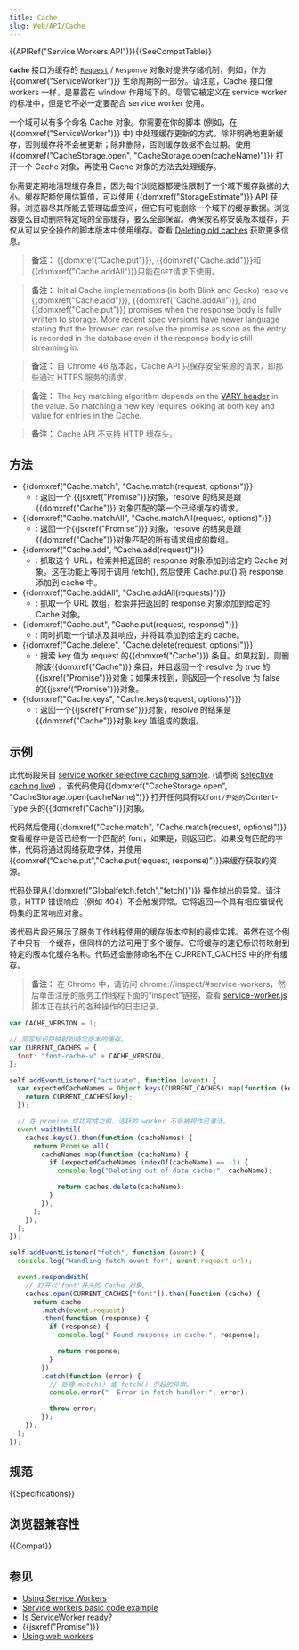 ```yaml
---
title: Cache
slug: Web/API/Cache
---
```


{{APIRef("Service Workers API")}}{{SeeCompatTable}}

**`Cache`** 接口为缓存的 [`Request`](http://fetch.spec.whatwg.org/#request) / `Response` 对象对提供存储机制，例如，作为{{domxref("ServiceWorker")}} 生命周期的一部分。请注意，Cache 接口像 workers 一样，是暴露在 window 作用域下的。尽管它被定义在 service worker 的标准中，但是它不必一定要配合 service worker 使用。

一个域可以有多个命名 Cache 对象。你需要在你的脚本 (例如，在 {{domxref("ServiceWorker")}} 中) 中处理缓存更新的方式。除非明确地更新缓存，否则缓存将不会被更新；除非删除，否则缓存数据不会过期。使用 {{domxref("CacheStorage.open", "CacheStorage.open(cacheName)")}} 打开一个 Cache 对象，再使用 Cache 对象的方法去处理缓存。

你需要定期地清理缓存条目，因为每个浏览器都硬性限制了一个域下缓存数据的大小。缓存配额使用估算值，可以使用 {{domxref("StorageEstimate")}} API 获得。浏览器尽其所能去管理磁盘空间，但它有可能删除一个域下的缓存数据。浏览器要么自动删除特定域的全部缓存，要么全部保留。确保按名称安装版本缓存，并仅从可以安全操作的脚本版本中使用缓存。查看 [Deleting old caches](/zh-CN/docs/Web/API/ServiceWorker_API/Using_Service_Workers#Deleting_old_caches) 获取更多信息。

> **备注：** {{domxref("Cache.put")}}, {{domxref("Cache.add")}}和{{domxref("Cache.addAll")}}只能在`GET`请求下使用。

> **备注：** Initial Cache implementations (in both Blink and Gecko) resolve {{domxref("Cache.add")}}, {{domxref("Cache.addAll")}}, and {{domxref("Cache.put")}} promises when the response body is fully written to storage. More recent spec versions have newer language stating that the browser can resolve the promise as soon as the entry is recorded in the database even if the response body is still streaming in.

> **备注：** 自 Chrome 46 版本起，Cache API 只保存安全来源的请求，即那些通过 HTTPS 服务的请求。

> **备注：** The key matching algorithm depends on the [VARY header](https://www.fastly.com/blog/best-practices-for-using-the-vary-header) in the value. So matching a new key requires looking at both key and value for entries in the Cache.

> **备注：** Cache API 不支持 HTTP 缓存头。

## 方法

- {{domxref("Cache.match", "Cache.match(request, options)")}}
  - : 返回一个 {{jsxref("Promise")}}对象，resolve 的结果是跟 {{domxref("Cache")}} 对象匹配的第一个已经缓存的请求。
- {{domxref("Cache.matchAll", "Cache.matchAll(request, options)")}}
  - : 返回一个{{jsxref("Promise")}} 对象，resolve 的结果是跟{{domxref("Cache")}}对象匹配的所有请求组成的数组。
- {{domxref("Cache.add", "Cache.add(request)")}}
  - : 抓取这个 URL，检索并把返回的 response 对象添加到给定的 Cache 对象。这在功能上等同于调用 fetch(), 然后使用 Cache.put() 将 response 添加到 cache 中。
- {{domxref("Cache.addAll", "Cache.addAll(requests)")}}
  - : 抓取一个 URL 数组，检索并把返回的 response 对象添加到给定的 Cache 对象。
- {{domxref("Cache.put", "Cache.put(request, response)")}}
  - : 同时抓取一个请求及其响应，并将其添加到给定的 cache。
- {{domxref("Cache.delete", "Cache.delete(request, options)")}}
  - : 搜索 key 值为 request 的{{domxref("Cache")}} 条目。如果找到，则删除该{{domxref("Cache")}} 条目，并且返回一个 resolve 为 true 的{{jsxref("Promise")}}对象；如果未找到，则返回一个 resolve 为 false 的{{jsxref("Promise")}}对象。
- {{domxref("Cache.keys", "Cache.keys(request, options)")}}
  - : 返回一个{{jsxref("Promise")}}对象，resolve 的结果是{{domxref("Cache")}}对象 key 值组成的数组。

## 示例

此代码段来自 [service worker selective caching sample](https://github.com/GoogleChrome/samples/blob/gh-pages/service-worker/selective-caching/service-worker.js). (请参阅 [selective caching live](https://googlechrome.github.io/samples/service-worker/selective-caching/)) 。该代码使用{{domxref("CacheStorage.open", "CacheStorage.open(cacheName)")}} 打开任何具有以`font/开始的`Content-Type 头的{{domxref("Cache")}}对象。

代码然后使用{{domxref("Cache.match", "Cache.match(request, options)")}}查看缓存中是否已经有一个匹配的 font，如果是，则返回它。如果没有匹配的字体，代码将通过网络获取字体，并使用 {{domxref("Cache.put","Cache.put(request, response)")}}来缓存获取的资源。

代码处理从{{domxref("Globalfetch.fetch","fetch()")}} 操作抛出的异常。请注意，HTTP 错误响应（例如 404）不会触发异常。它将返回一个具有相应错误代码集的正常响应对象。

该代码片段还展示了服务工作线程使用的缓存版本控制的最佳实践。虽然在这个例子中只有一个缓存，但同样的方法可用于多个缓存。它将缓存的速记标识符映射到特定的版本化缓存名称。代码还会删除命名不在 CURRENT_CACHES 中的所有缓存。

> **备注：** 在 Chrome 中，请访问 chrome://inspect/#service-workers，然后单击注册的服务工作线程下面的“inspect”链接，查看 [service-worker.js](https://github.com/GoogleChrome/samples/blob/gh-pages/service-worker/selective-caching/service-worker.js) 脚本正在执行的各种操作的日志记录。

```js
var CACHE_VERSION = 1;

// 简写标识符映射到特定版本的缓存。
var CURRENT_CACHES = {
  font: "font-cache-v" + CACHE_VERSION,
};

self.addEventListener("activate", function (event) {
  var expectedCacheNames = Object.keys(CURRENT_CACHES).map(function (key) {
    return CURRENT_CACHES[key];
  });

  // 在 promise 成功完成之前，活跃的 worker 不会被视作已激活。
  event.waitUntil(
    caches.keys().then(function (cacheNames) {
      return Promise.all(
        cacheNames.map(function (cacheName) {
          if (expectedCacheNames.indexOf(cacheName) == -1) {
            console.log("Deleting out of date cache:", cacheName);

            return caches.delete(cacheName);
          }
        }),
      );
    }),
  );
});

self.addEventListener("fetch", function (event) {
  console.log("Handling fetch event for", event.request.url);

  event.respondWith(
    // 打开以'font'开头的 Cache 对象。
    caches.open(CURRENT_CACHES["font"]).then(function (cache) {
      return cache
        .match(event.request)
        .then(function (response) {
          if (response) {
            console.log(" Found response in cache:", response);

            return response;
          }
        })
        .catch(function (error) {
          // 处理 match() 或 fetch() 引起的异常。
          console.error("  Error in fetch handler:", error);

          throw error;
        });
    }),
  );
});
```

## 规范

{{Specifications}}

## 浏览器兼容性

{{Compat}}

## 参见

- [Using Service Workers](/zh-CN/docs/Web/API/ServiceWorker_API/Using_Service_Workers)
- [Service workers basic code example](https://github.com/mdn/sw-test)
- [Is ServiceWorker ready?](https://jakearchibald.github.io/isserviceworkerready/)
- {{jsxref("Promise")}}
- [Using web workers](/zh-CN/docs/Web/Guide/Performance/Using_web_workers)
